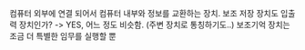 컴퓨터 외부에 연결 되어서 컴퓨터 내부와 정보를 교환하는 장치.
보조 저장 장치도 입출력 장치인가? -> YES, 어느 정도 비슷함. (주변 장치로 통칭하기도..)
보조기억 장치는 조금 더 특별한 임무를 실행할 뿐

